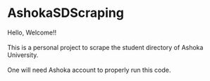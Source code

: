 # AshokaSDScraping
Hello, Welcome!!
<br/><br/>
This is a personal project to scrape the student directory of Ashoka University.
<br/><br/>
One will need Ashoka account to properly run this code.
